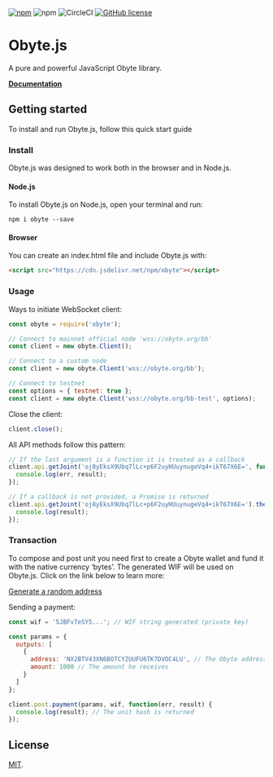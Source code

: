 [![npm](https://img.shields.io/npm/v/obyte.svg)](https://www.npmjs.com/package/obyte)
![npm](https://img.shields.io/npm/dm/obyte.svg)
![CircleCI](https://img.shields.io/circleci/project/github/obytescript/obyte.js.svg)
[![GitHub license](https://img.shields.io/badge/license-MIT-blue.svg)](https://raw.githubusercontent.com/obytescript/obyte.js/master/LICENSE)

# Obyte.js

A pure and powerful JavaScript Obyte library.

**[Documentation](https://obytejs.com)**

## Getting started

To install and run Obyte.js, follow this quick start guide

### Install

Obyte.js was designed to work both in the browser and in Node.js.

#### Node.js
To install Obyte.js on Node.js, open your terminal and run:
```
npm i obyte --save
```

#### Browser

You can create an index.html file and include Obyte.js with:

```html
<script src="https://cdn.jsdelivr.net/npm/obyte"></script>
```

### Usage

Ways to initiate WebSocket client:

```js
const obyte = require('obyte');

// Connect to mainnet official node 'wss://obyte.org/bb'
const client = new obyte.Client();

// Connect to a custom node
const client = new obyte.Client('wss://obyte.org/bb');

// Connect to testnet
const options = { testnet: true };
const client = new obyte.Client('wss://obyte.org/bb-test', options);
```

Close the client:
```js
client.close();
```

All API methods follow this pattern:
```js
// If the last argument is a function it is treated as a callback
client.api.getJoint('oj8yEksX9Ubq7lLc+p6F2uyHUuynugeVq4+ikT67X6E=', function(err, result) {
  console.log(err, result);
});

// If a callback is not provided, a Promise is returned
client.api.getJoint('oj8yEksX9Ubq7lLc+p6F2uyHUuynugeVq4+ikT67X6E=').then(function(result) {
  console.log(result);
});
```

### Transaction

To compose and post unit you need first to create a Obyte wallet and fund it with the native currency ‘bytes’. The generated WIF will be used on Obyte.js. Click on the link below to learn more:

[Generate a random address](https://obytejs.com/utils/generate-wallet)

Sending a payment:
```js
const wif = '5JBFvTeSY5...'; // WIF string generated (private key)

const params = {
  outputs: [
    {
      address: 'NX2BTV43XN6BOTCYZUUFU6TK7DVOC4LU', // The Obyte address of the recipient 
      amount: 1000 // The amount he receives
    }
  ]
};

client.post.payment(params, wif, function(err, result) {
  console.log(result); // The unit hash is returned
});
```

## License

[MIT](LICENSE).
